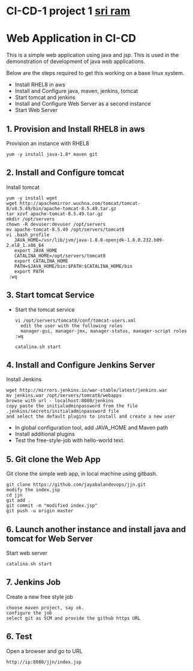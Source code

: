 # CI-CD-1 project 1 [sri ram](http://google.com)
# Web Application in CI-CD

This is a simple web application using java and jsp.
This is used in the demonstration of development of java web applications. 
  
  Below are the steps required to get this working on a base linux system.
  
  - Install RHEL8 in aws
  - Install and Configure java, maven, jenkins, tomcat
  - Start tomcat and jenkins
  - Install and Configure Web Server as a second instance
  - Start Web Server
   
## 1. Provision and Install RHEL8 in aws
  
  Provision an instance with RHEL8

    yum -y install java-1.8* maven git

   
## 2. Install and Configure tomcat
    
 Install tomcat
       
    yum -y install wget
    wget http://apachemirror.wuchna.com/tomcat/tomcat-8/v8.5.49/bin/apache-tomcat-8.5.49.tar.gz
    tar xzvf apache-tomcat-8.5.49.tar.gz
    mkdir /opt/servers
    chown -R devuser:devuser /opt/servers
    mv apache-tomcat-8.5.49 /opt/servers/tomcat8
    vi .bash_profile
       JAVA_HOME=/usr/lib/jvm/java-1.8.0-openjdk-1.8.0.232.b09-2.el8_1.x86_64
       export JAVA_HOME
       CATALINA_HOME=/opt/servers/tomcat8
       export CATALINA_HOME
       PATH=$JAVA_HOME/bin:$PATH:$CATALINA_HOME/bin
       export PATH
     :wq
     

## 3. Start tomcat Service
  - Start the tomcat service
    
        vi /opt/servers/tomcat8/conf/tomcat-users.xml
          edit the user with the following roles 
          manager-gui, manager-jmx, manager-status, manager-script roles
        :wq
        
        catalina.sh start

    
## 4. Install and Configure Jenkins Server

Install Jenkins

    wget http://mirrors.jenkins.io/war-stable/latest/jenkins.war
    mv jenkins.war /opt/servers/tomcat8/webapps
    browse with url - localhost:8080/jenkins
    copy paste the initialadminpassword from the file .jenkins/secrets/initialadminpassword file
    and select the default plugins to install and create a new user
    

- In global configuration tool, add JAVA_HOME and Maven path
- Install additional plugins 
- Test the free-style-job with hello-world text.


## 5. Git clone the Web App

Git clone the simple web app, in local machine using gitbash.

    git clone https://github.com/jayabalandevops/jjn.git
    modify the index.jsp
    cd jjn
    git add .
    git commit -m "modified index.jsp" 
    git push -u origin master

## 6. Launch another instance and install java and tomcat for Web Server

Start web server

    catalina.sh start

    
## 7. Jenkins Job

Create a new free style job

    choose maven project, say ok.
    configure the job
    select git as SCM and provide the github https URL
    
    
## 6. Test

Open a browser and go to URL

    http://ip:8080/jjn/index.jsp
